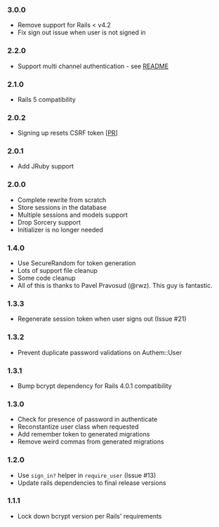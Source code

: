### 3.0.0 ###

* Remove support for Rails < v4.2
* Fix sign out issue when user is not signed in

### 2.2.0 ###
* Support multi channel authentication - see [README](README.md)

### 2.1.0 ###

* Rails 5 compatibility

### 2.0.2 ###

* Signing up resets CSRF token [[PR](https://github.com/paulelliott/authem/pull/27)]

### 2.0.1 ###

* Add JRuby support

### 2.0.0 ###

* Complete rewrite from scratch
* Store sessions in the database
* Multiple sessions and models support
* Drop Sorcery support
* Initializer is no longer needed

### 1.4.0 ###

* Use SecureRandom for token generation
* Lots of support file cleanup
* Some code cleanup
* All of this is thanks to Pavel Pravosud (@rwz). This guy is fantastic.

### 1.3.3 ###

* Regenerate session token when user signs out (Issue #21)

### 1.3.2 ###

* Prevent duplicate password validations on Authem::User

### 1.3.1 ###

* Bump bcrypt dependency for Rails 4.0.1 compatibility

### 1.3.0 ###

* Check for presence of password in authenticate
* Reconstantize user class when requested
* Add remember token to generated migrations
* Remove weird commas from generated migrations

### 1.2.0 ###

* Use `sign_in?` helper in `require_user` (Issue #13)
* Update rails dependencies to final release versions

### 1.1.1 ###

* Lock down bcrypt version per Rails' requirements
